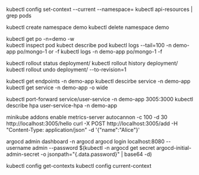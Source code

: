 kubectl config set-context --current --namespace=<desired-namespace>
kubectl api-resources | grep pods

kubectl create namespace demo
kubectl delete namespace demo

kubectl get po -n=demo -w  
kubectl inspect pod <name>
kubect describe pod <name>
kubectl logs --tail=100 -n demo-app po/mongo-1 or -f
kubectl logs -n demo-app po/mongo-1 -f

kubectl rollout status deployment/<name>
kubectl rollout history deployment/<name>
kubectl rollout undo deployment/<name> --to-revision=1
 
kubectl get endpoints -n demo-app
kubectl descirbe service <name> -n demo-app
kubectl get service -n demo-app -o wide

kubectl port-forward service/user-service -n demo-app 3005:3000
kubectl describe hpa user-service-hpa -n demo-app

minikube addons enable metrics-server
autocannon -c 100 -d 30 http://localhost:3005/hello
curl -X POST http://localhost:3005/add -H "Content-Type: application/json" -d '{"name":"Alice"}'

argocd admin dashboard -n argocd
argocd login localhost:8080 --username admin --password $(kubectl -n argocd get secret argocd-initial-admin-secret -o jsonpath="{.data.password}" | base64 -d)


kubectl config get-contexts
kubectl config current-context